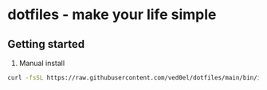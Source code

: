 # dotfiles - make your life simple
## Getting started
1. Manual install

```zsh
curl -fsSL https://raw.githubusercontent.com/ved0el/dotfiles/main/bin/install.sh -o install.sh && bash install.sh
```
